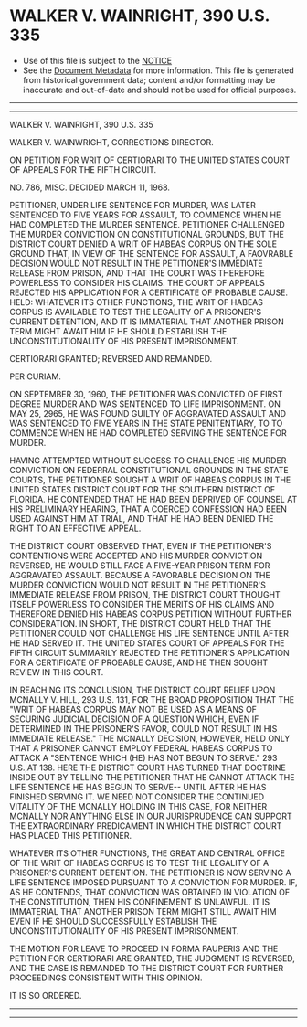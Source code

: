 ---
---

# WALKER V. WAINRIGHT, 390 U.S. 335

* Use of this file is subject to the [NOTICE](https://github.com/publicdocs/notice/blob/master/NOTICE)
* See the [Document Metadata](../../../) for more information.
  This file is generated from historical government data; content and/or formatting may be inaccurate and out-of-date and should not be used for official purposes.

----------
----------

WALKER V. WAINRIGHT, 390 U.S. 335

WALKER V. WAINWRIGHT, CORRECTIONS DIRECTOR.

ON PETITION FOR WRIT OF CERTIORARI TO THE UNITED STATES COURT OF APPEALS FOR THE FIFTH CIRCUIT.

NO. 786, MISC.  DECIDED MARCH 11, 1968.

PETITIONER, UNDER LIFE SENTENCE FOR MURDER, WAS LATER SENTENCED TO FIVE YEARS FOR ASSAULT, TO COMMENCE WHEN HE HAD COMPLETED THE MURDER SENTENCE.  PETITIONER CHALLENGED THE MURDER CONVICTION ON CONSTITUTIONAL GROUNDS, BUT THE DISTRICT COURT DENIED A WRIT OF HABEAS CORPUS ON THE SOLE GROUND THAT, IN VIEW OF THE SENTENCE FOR ASSAULT, A FAOVRABLE DECISION WOULD NOT RESULT IN THE PETITIONER'S IMMEDIATE RELEASE FROM PRISON, AND THAT THE COURT WAS THEREFORE POWERLESS TO CONSIDER HIS CLAIMS.  THE COURT OF APPEALS REJECTED HIS APPLICATION FOR A CERTIFICATE OF PROBABLE CAUSE.  HELD:  WHATEVER ITS OTHER FUNCTIONS, THE WRIT OF HABEAS CORPUS IS AVAILABLE TO TEST THE LEGALITY OF A PRISONER'S CURRENT DETENTION, AND IT IS IMMATERIAL THAT ANOTHER PRISON TERM MIGHT AWAIT HIM IF HE SHOULD ESTABLISH THE UNCONSTITUTIONALITY OF HIS PRESENT IMPRISONMENT.

CERTIORARI GRANTED; REVERSED AND REMANDED.

PER CURIAM.

ON SEPTEMBER 30, 1960, THE PETITIONER WAS CONVICTED OF FIRST DEGREE MURDER AND WAS SENTENCED TO LIFE IMPRISONMENT.  ON MAY 25, 2965, HE WAS FOUND GUILTY OF AGGRAVATED ASSAULT AND WAS SENTENCED TO FIVE YEARS IN THE STATE PENITENTIARY, TO TO COMMENCE WHEN HE HAD COMPLETED SERVING THE SENTENCE FOR MURDER.

HAVING ATTEMPTED WITHOUT SUCCESS TO CHALLENGE HIS MURDER CONVICTION ON FEDERRAL CONSTITUTIONAL GROUNDS IN THE STATE COURTS, THE PETITIONER SOUGHT A WRIT OF HABEAS CORPUS IN THE UNITED STATES DISTRICT COURT FOR THE SOUTHERN DISTRICT OF FLORIDA.  HE CONTENDED THAT HE HAD BEEN DEPRIVED OF COUNSEL AT HIS PRELIMINARY HEARING, THAT A COERCED CONFESSION HAD BEEN USED AGAINST HIM AT TRIAL, AND THAT HE HAD BEEN DENIED THE RIGHT TO AN EFFECTIVE APPEAL.

THE DISTRICT COURT OBSERVED THAT, EVEN IF THE PETITIONER'S CONTENTIONS WERE ACCEPTED AND HIS MURDER CONVICTION REVERSED, HE WOULD STILL FACE A FIVE-YEAR PRISON TERM FOR AGGRAVATED ASSAULT.  BECAUSE A FAVORABLE DECISION ON THE MURDER CONVICTION WOULD NOT RESULT IN THE PETITIONER'S IMMEDIATE RELEASE FROM PRISON, THE DISTRICT COURT THOUGHT ITSELF POWERLESS TO CONSIDER THE MERITS OF HIS CLAIMS AND THEREFORE DENIED HIS HABEAS CORPUS PETITION WITHOUT FURTHER CONSIDERATION.  IN SHORT, THE DISTRICT COURT HELD THAT THE PETITIONER COULD NOT CHALLENGE HIS LIFE SENTENCE UNTIL AFTER HE HAD SERVED IT.  THE UNITED STATES COURT OF APPEALS FOR THE FIFTH CIRCUIT SUMMARILY REJECTED THE PETITIONER'S APPLICATION FOR A CERTIFICATE OF PROBABLE CAUSE, AND HE THEN SOUGHT REVIEW IN THIS COURT.

IN REACHING ITS CONCLUSION, THE DISTRICT COURT RELIEF UPON MCNALLY V. HILL, 293 U.S. 131, FOR THE BROAD PROPOSITION THAT THE "WRIT OF HABEAS CORPUS MAY NOT BE USED AS A MEANS OF SECURING JUDICIAL DECISION OF A QUESTION WHICH, EVEN IF DETERMINED IN THE PRISONER'S FAVOR, COULD NOT RESULT IN HIS IMMEDIATE RELEASE."  THE MCNALLY DECISION, HOWEVER, HELD ONLY THAT A PRISONER CANNOT EMPLOY FEDERAL HABEAS CORPUS TO ATTACK A "SENTENCE WHICH (HE) HAS NOT BEGUN TO SERVE."  293 U.S.,AT 138.  HERE THE DISTRICT COURT HAS TURNED THAT DOCTRINE INSIDE OUT BY TELLING THE PETITIONER THAT HE CANNOT ATTACK THE LIFE SENTENCE HE HAS BEGUN TO SERVE-- UNTIL AFTER HE HAS FINISHED SERVING IT.  WE NEED NOT CONSIDER THE CONTINUED VITALITY OF THE MCNALLY HOLDING IN THIS CASE, FOR NEITHER MCNALLY NOR ANYTHING ELSE IN OUR JURISPRUDENCE CAN SUPPORT THE EXTRAORDINARY PREDICAMENT IN WHICH THE DISTRICT COURT HAS PLACED THIS PETITIONER.

WHATEVER ITS OTHER FUNCTIONS, THE GREAT AND CENTRAL OFFICE OF THE WRIT OF HABEAS CORPUS IS TO TEST THE LEGALITY OF A PRISONER'S CURRENT DETENTION.  THE PETITIONER IS NOW SERVING A LIFE SENTENCE IMPOSED PURSUANT TO A CONVICTION FOR MURDER.  IF, AS HE CONTENDS, THAT CONVICTION WAS OBTAINED IN VIOLATION OF THE CONSTITUTION, THEN HIS CONFINEMENT IS UNLAWFUL.  IT IS IMMATERIAL THAT ANOTHER PRISON TERM MIGHT STILL AWAIT HIM EVEN IF HE SHOULD SUCCESSFULLY ESTABLISH THE UNCONSTITUTIONALITY OF HIS PRESENT IMPRISONMENT.

THE MOTION FOR LEAVE TO PROCEED IN FORMA PAUPERIS AND THE PETITION FOR CERTIORARI ARE GRANTED, THE JUDGMENT IS REVERSED, AND THE CASE IS REMANDED TO THE DISTRICT COURT FOR FURTHER PROCEEDINGS CONSISTENT WITH THIS OPINION.

IT IS SO ORDERED.


----------
----------

